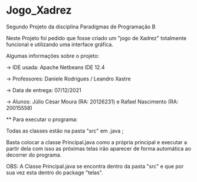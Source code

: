 # Jogo_Xadrez

Segundo Projeto da disciplina Paradigmas de Programação B

Neste Projeto foi pedido que fosse criado um "jogo de Xadrez" totalmente funcional e utilizando uma interface gráfica.

Algumas informações sobre o projeto:

-> IDE usada: Apache Netbeans IDE 12.4

-> Professores: Daniele Rodrigues /
                Leandro Xastre

-> Data de entrega: 07/12/2021

-> Alunos: Júlio César Moura (RA: 20126231) e
           Rafael Nascimento (RA: 20015558)

** Para executar o programa:

Todas as classes estão na pasta "src" em .java ; 

Basta colocar a classe Principal.java como a própria principal e executar a partir dela com isso 
as próximas telas irão aparecer de forma automática ao decorrer do programa.

OBS: A Classe Principal.java se encontra dentro da pasta "src" e que por sua vez esta dentro do package "telas".
